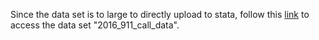 Since the data set is to large to directly upload to stata, follow this [link](https://sumailsyr-my.sharepoint.com/my?id=%2Fpersonal%2Fregaudre%5Fsyr%5Fedu%2FDocuments%2FECN%20310%20%2D%20Zip%20Center%20Crime%20data%2F911%20Calls%20Yearly%20data) to access the data set "2016_911_call_data".
